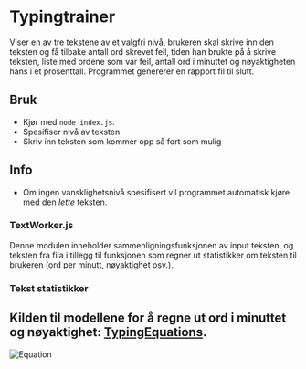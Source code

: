 # Typingtrainer
Viser en av tre tekstene av et valgfri nivå, brukeren skal skrive inn den teksten og få tilbake antall ord skrevet feil, tiden han brukte på å skrive teksten, liste med ordene som var feil, antall ord i minuttet og nøyaktigheten hans i et prosenttall. Programmet genererer en rapport fil til slutt. 

## Bruk
- Kjør med `node index.js`.
- Spesifiser nivå av teksten
- Skriv inn teksten som kommer opp så fort som mulig

## Info
- Om ingen vansklighetsnivå spesifisert vil programmet automatisk kjøre med den *lette* teksten.

### TextWorker.js
Denne modulen inneholder sammenligningsfunksjonen av input teksten, og teksten fra fila i tillegg til funksjonen som regner ut statistikker om teksten til brukeren (ord per minutt, nøyaktighet osv.). 

### Tekst statistikker
Kilden til modellene for å regne ut ord i minuttet og nøyaktighet: [TypingEquations](https://www.speedtypingonline.com/typing-equations).
---
![Equation](https://www.speedtypingonline.com/images/Net_WPM.png)
